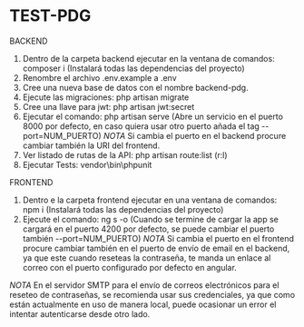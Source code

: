 # TEST-PDG

BACKEND
1) Dentro de la carpeta backend ejecutar en la ventana de comandos: composer i (Instalará todas las dependencias del proyecto)
2) Renombre el archivo .env.example a .env
3) Cree una nueva base de datos con el nombre backend-pdg.
4) Ejecute las migraciones: php artisan migrate
5) Cree una llave para jwt: php artisan jwt:secret
6) Ejecutar el comando: php artisan serve (Abre un servicio en el puerto 8000 por defecto, en caso quiera usar otro puerto añada el tag --port=NUM_PUERTO)
*NOTA*
Si cambia el puerto en el backend procure cambiar también la URI del frontend.
7) Ver listado de rutas de la API: php artisan route:list (r:l)
8) Ejecutar Tests: vendor\bin\phpunit

FRONTEND
1) Dentro e la carpeta frontend ejecutar en una ventana de comandos: npm i (Instalará todas las dependencias del proyecto)
2) Ejecute el comando: ng s -o (Cuando se termine de cargar la app se cargará en el puerto 4200 por defecto, se puede cambiar el puerto también --port=NUM_PUERTO)
*NOTA*
Si cambia el puerto en el frontend procure cambiar también en el puerto de envío de email en el backend, ya que este cuando reseteas la contraseña, te manda un enlace al correo con el puerto configurado por defecto en angular.


*NOTA*
En el servidor SMTP para el envío de correos electrónicos para el reseteo de contraseñas, se recomienda usar sus credenciales, ya que como están actualmente en uso de manera local, puede ocasionar un error el intentar autenticarse desde otro lado.
